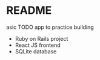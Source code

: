 # README

asic TODO app to practice building

- Ruby on Rails project
- React JS frontend
- SQLite database

